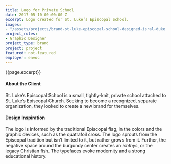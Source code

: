 ```yaml
---
title: Logo for Private School
date: 2017-05-10 00:00:00 Z
excerpt: Logo created for St. Luke’s Episcopal School.
images:
- "/assets/projects/brand-st-luke-episcopal-school-designed-isral-duke.jpg"
project_roles:
- Graphic Designer
project_type: brand
project: project
featured: not-featured
employer: envoc
---
```

<p class="lead">{{page.excerpt}}</p>

#### About the Client

St. Luke’s Episcopal School is a small, tightly-knit, private school attached to St. Luke’s Episcopal Church. Seeking to become a recognized, separate organization, they looked to create a new brand for themselves. 

#### Design Inspiration

The logo is informed by the traditional Episcopal flag, in the colors and the graphic devices, such as the quatrafoil cross. The logo sprouts from the Episcopal tradition but isn’t limited to it, but rather grows from it. Further, the negative space around the burgundy center creates an _ichthys_, or the legacy Christian fish. The typefaces evoke modernity and a strong educational history.
